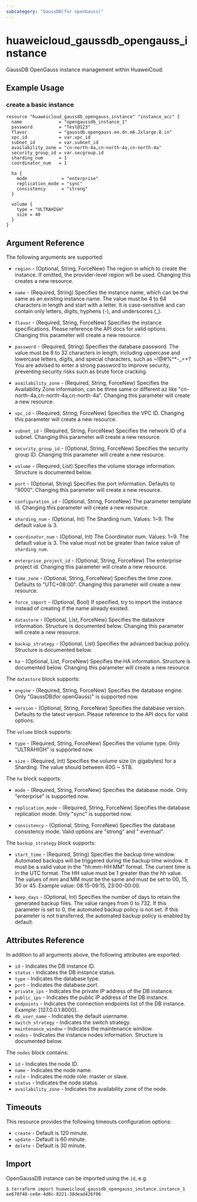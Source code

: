 ```yaml
---
subcategory: "GaussDB(for openGauss)"
---
```


# huaweicloud_gaussdb_opengauss_instance

GaussDB OpenGauss instance management within HuaweiCoud.

## Example Usage

### create a basic instance

```hcl
resource "huaweicloud_gaussdb_opengauss_instance" "instance_acc" {
  name              = "opengaussdb_instance_1"
  password          = "Test@123"
  flavor            = "gaussdb.opengauss.ee.dn.m6.2xlarge.8.in"
  vpc_id            = var.vpc_id
  subnet_id         = var.subnet_id
  availability_zone = "cn-north-4a,cn-north-4a,cn-north-4a"
  security_group_id = var.secgroup.id
  sharding_num      = 1
  coordinator_num   = 1

  ha {
    mode             = "enterprise"
    replication_mode = "sync"
    consistency      = "strong"
  }

  volume {
    type = "ULTRAHIGH"
    size = 40
  }
}
```

## Argument Reference

The following arguments are supported:

* `region` - (Optional, String, ForceNew) The region in which to create the instance. If omitted, the provider-level
  region will be used. Changing this creates a new resource.

* `name` - (Required, String) Specifies the instance name, which can be the same as an existing instance name. The value
  must be 4 to 64 characters in length and start with a letter. It is case-sensitive and can contain only letters,
  digits, hyphens (-), and underscores (_).

* `flavor` - (Required, String, ForceNew) Specifies the instance specifications. Please reference the API docs for valid
  options. Changing this parameter will create a new resource.

* `password` - (Required, String) Specifies the database password. The value must be 8 to 32 characters in length,
  including uppercase and lowercase letters, digits, and special characters, such as ~!@#%^*-_=+? You are advised to
  enter a strong password to improve security, preventing security risks such as brute force cracking.

* `availability_zone` - (Required, String, ForceNew) Specifies the Availability Zone information, can be three same or
  different az like "cn-north-4a,cn-north-4a,cn-north-4a". Changing this parameter will create a new resource.

* `vpc_id` - (Required, String, ForceNew) Specifies the VPC ID. Changing this parameter will create a new resource.

* `subnet_id` - (Required, String, ForceNew) Specifies the network ID of a subnet. Changing this parameter will create a
  new resource.

* `security_group_id` - (Optional, String, ForceNew) Specifies the security group ID. Changing this parameter will
  create a new resource.

* `volume` - (Required, List) Specifies the volume storage information. Structure is documented below.

* `port` - (Optional, String) Specifies the port information. Defaults to "8000". Changing this parameter will create a
  new resource.

* `configuration_id` - (Optional, String, ForceNew) The parameter template id. Changing this parameter will create a new
  resource.

* `sharding_num` - (Optional, Int) The Sharding num. Values: 1~9. The default value is 3.

* `coordinator_num` - (Optional, Int) The Coordinator num. Values: 1~9. The default value is 3. The value must not be
  greater than twice value of `sharding_num`.

* `enterprise_project_id` - (Optional, String, ForceNew) The enterprise project id. Changing this parameter will create
  a new resource.

* `time_zone` - (Optional, String, ForceNew) Specifies the time zone. Defaults to "UTC+08:00". Changing this parameter
  will create a new resource.

* `force_import` - (Optional, Bool) If specified, try to import the instance instead of creating if the name already
  existed.

* `datastore` - (Optional, List, ForceNew) Specifies the datastore information. Structure is documented below. Changing
  this parameter will create a new resource.

* `backup_strategy` - (Optional, List) Specifies the advanced backup policy. Structure is documented below.

* `ha` - (Optional, List, ForceNew) Specifies the HA information. Structure is documented below. Changing this parameter
  will create a new resource.

The `datastore` block supports:

* `engine` - (Required, String, ForceNew) Specifies the database engine. Only "GaussDB(for openGauss)" is supported now.

* `version` - (Optional, String, ForceNew) Specifies the database version. Defaults to the latest version. Please
  reference to the API docs for valid options.

The `volume` block supports:

* `type` - (Required, String, ForceNew) Specifies the volume type. Only "ULTRAHIGH" is supported now.

* `size` - (Required, Int) Specifies the volume size (in gigabytes) for a Sharding. The value should between 40G ~ 5TB.

The `ha` block supports:

* `mode` - (Required, String, ForceNew) Specifies the database mode. Only "enterprise" is supported now.

* `replication_mode` - (Required, String, ForceNew) Specifies the database replication mode. Only "sync" is supported
  now.

* `consistency` - (Optional, String, ForceNew) Specifies the database consistency mode. Valid options are "strong" and "
  eventual".

The `backup_strategy` block supports:

* `start_time` - (Required, String) Specifies the backup time window. Automated backups will be triggered during the
  backup time window. It must be a valid value in the "hh:mm-HH:MM" format. The current time is in the UTC format. The
  HH value must be 1 greater than the hh value. The values of mm and MM must be the same and must be set to 00, 15, 30
  or 45. Example value: 08:15-09:15, 23:00-00:00.

* `keep_days` - (Optional, Int) Specifies the number of days to retain the generated backup files. The value ranges from
  0 to 732. If this parameter is set to 0, the automated backup policy is not set. If this parameter is not transferred,
  the automated backup policy is enabled by default.

## Attributes Reference

In addition to all arguments above, the following attributes are exported:

* `id` - Indicates the DB instance ID.
* `status` - Indicates the DB instance status.
* `type` - Indicates the database type.
* `port` - Indicates the database port.
* `private_ips` - Indicates the private IP address of the DB instance.
* `public_ips` - Indicates the public IP address of the DB instance.
* `endpoints` - Indicates the connection endpoints list of the DB instance. Example: [127.0.0.1:8000].
* `db_user_name` - Indicates the default username.
* `switch_strategy` - Indicates the switch strategy.
* `maintenance_window` - Indicates the maintenance window.
* `nodes` - Indicates the instance nodes information. Structure is documented below.

The `nodes` block contains:

* `id` - Indicates the node ID.
* `name` - Indicates the node name.
* `role` - Indicates the node role: master or slave.
* `status` - Indicates the node status.
* `availability_zone` - Indicates the availability zone of the node.

## Timeouts

This resource provides the following timeouts configuration options:

* `create` - Default is 120 minute.
* `update` - Default is 60 minute.
* `delete` - Default is 30 minute.

## Import

OpenGaussDB instance can be imported using the `id`, e.g.

```
$ terraform import huaweicloud_gaussdb_opengauss_instance.instance_1 ee678f40-ce8e-4d0c-8221-38dead426f06
```

